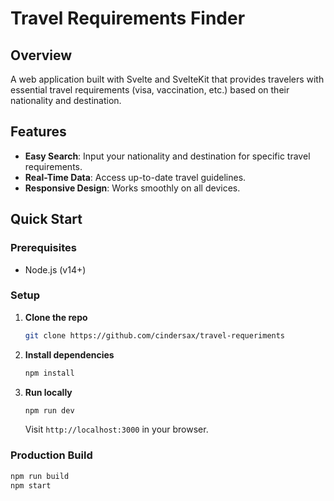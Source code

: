 # Travel Requirements Finder

## Overview
A web application built with Svelte and SvelteKit that provides travelers with essential travel requirements (visa, vaccination, etc.) based on their nationality and destination.

## Features
- **Easy Search**: Input your nationality and destination for specific travel requirements.
- **Real-Time Data**: Access up-to-date travel guidelines.
- **Responsive Design**: Works smoothly on all devices.

## Quick Start

### Prerequisites
- Node.js (v14+)

### Setup
1. **Clone the repo**
   ```bash
   git clone https://github.com/cindersax/travel-requeriments
   ```
2. **Install dependencies**
   ```bash
   npm install
   ```
3. **Run locally**
   ```bash
   npm run dev
   ```
   Visit `http://localhost:3000` in your browser.

### Production Build
```bash
npm run build
npm start
```
